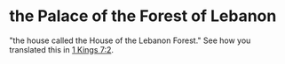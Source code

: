 # the Palace of the Forest of Lebanon

"the house called the House of the Lebanon Forest." See how you translated this in [1 Kings 7:2](../07/02.md).

